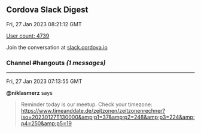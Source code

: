 ## Cordova Slack Digest
Fri, 27 Jan 2023 08:21:12 GMT

[User count: 4739](https://cordova.slack.com/)


Join the conversation at [slack.cordova.io](http://slack.cordova.io/)

### __Channel #hangouts__ _(1 messages)_
---

Fri, 27 Jan 2023 07:13:55 GMT

__@niklasmerz__ says 
> Reminder today is our meetup. Check your timezone: <https://www.timeanddate.de/zeitzonen/zeitzonenrechner?iso=20230127T130000&amp;p1=37&amp;p2=248&amp;p3=224&amp;p4=250&amp;p5=19>
> 
